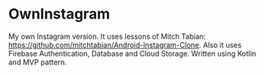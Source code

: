 # OwnInstagram
My own Instagram version.
It uses lessons of Mitch Tabian: https://github.com/mitchtabian/Android-Instagram-Clone.
Also it uses Firebase Authentication, Database and Cloud Storage. 
Written using Kotlin and MVP pattern.

